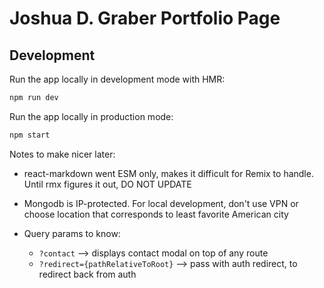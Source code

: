 # Joshua D. Graber Portfolio Page

## Development

Run the app locally in development mode with HMR:

```sh
npm run dev
```

Run the app locally in production mode:

```sh
npm start
```

Notes to make nicer later:

- react-markdown went ESM only, makes it difficult for Remix to handle. Until rmx figures it out, DO NOT UPDATE
- Mongodb is IP-protected. For local development, don't use VPN or choose location that corresponds to least favorite American city

- Query params to know:
  - `?contact` --> displays contact modal on top of any route
  - `?redirect={pathRelativeToRoot}` --> pass with auth redirect, to redirect back from auth
